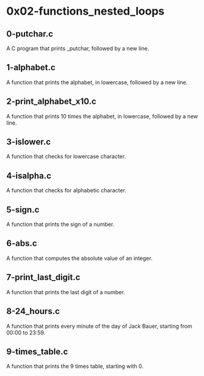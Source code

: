 # 0x02-functions_nested_loops
## 0-putchar.c
A C  program that prints _putchar, followed by a new line.
## 1-alphabet.c
A function that prints the alphabet, in lowercase, followed by a new line.
## 2-print_alphabet_x10.c
A function that prints 10 times the alphabet, in lowercase, followed by a new line.
## 3-islower.c
A function that checks for lowercase character.
## 4-isalpha.c
A function that checks for alphabetic character.
## 5-sign.c
A function that prints the sign of a number.
## 6-abs.c
A function that computes the absolute value of an integer.
## 7-print_last_digit.c
A function that prints the last digit of a number.
## 8-24_hours.c
A function that prints every minute of the day of Jack Bauer, starting from 00:00 to 23:59.
## 9-times_table.c
A function that prints the 9 times table, starting with 0.
